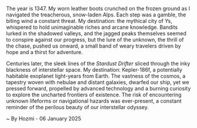
The year is 1347.  My worn leather boots crunched on the frozen ground as I navigated the treacherous, snow-laden Alps.  Each step was a gamble, the biting wind a constant threat.  My destination:  the mythical city of Ys, whispered to hold unimaginable riches and arcane knowledge.  Bandits lurked in the shadowed valleys, and the jagged peaks themselves seemed to conspire against our progress, but the lure of the unknown, the thrill of the chase, pushed us onward, a small band of weary travelers driven by hope and a thirst for adventure.

Centuries later, the sleek lines of the *Stardust Drifter* sliced through the inky blackness of interstellar space.  My destination: Kepler-186f, a potentially habitable exoplanet light-years from Earth.  The vastness of the cosmos, a tapestry woven with nebulae and distant galaxies, dwarfed our ship, yet we pressed forward, propelled by advanced technology and a burning curiosity to explore the uncharted frontiers of existence.  The risk of encountering unknown lifeforms or navigational hazards was ever-present, a constant reminder of the perilous beauty of our interstellar odyssey.

~ By Hozmi - 06 January 2025
